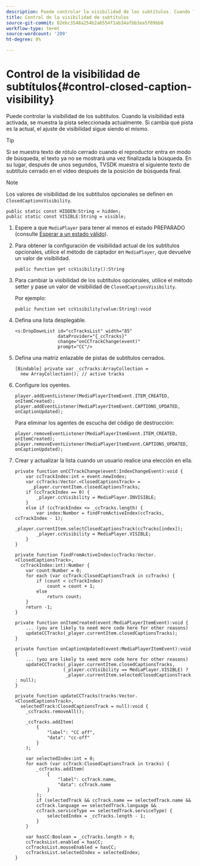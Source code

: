 ```yaml
---
description: Puede controlar la visibilidad de los subtítulos. Cuando la visibilidad está activada, se muestra la pista seleccionada actualmente. Si cambia qué pista es la actual, el ajuste de visibilidad sigue siendo el mismo.
title: Control de la visibilidad de subtítulos
source-git-commit: 02ebc3548a254b2a6554f1ab34afbb3ea5f09bb8
workflow-type: tm+mt
source-wordcount: '209'
ht-degree: 0%

---
```


# Control de la visibilidad de subtítulos{#control-closed-caption-visibility}

Puede controlar la visibilidad de los subtítulos. Cuando la visibilidad está activada, se muestra la pista seleccionada actualmente. Si cambia qué pista es la actual, el ajuste de visibilidad sigue siendo el mismo.

>[!TIP]
>
>Si se muestra texto de rótulo cerrado cuando el reproductor entra en modo de búsqueda, el texto ya no se mostrará una vez finalizada la búsqueda. En su lugar, después de unos segundos, TVSDK muestra el siguiente texto de subtítulo cerrado en el vídeo después de la posición de búsqueda final.

>[!NOTE]
>
>Los valores de visibilidad de los subtítulos opcionales se definen en `ClosedCaptionsVisibility`.
>
>```
>public static const HIDDEN:String = hidden; 
>public static const VISIBLE:String = visible;
>```
>

1. Espere a que `MediaPlayer` para tener al menos el estado PREPARADO (consulte [Esperar a un estado válido](../../t-psdk-dhls-1.4-configure/c-psdk-dhls-1.4-ui-configure/t-psdk-dhls-1.4-ui-state-prepared-wait-for.md)).
1. Para obtener la configuración de visibilidad actual de los subtítulos opcionales, utilice el método de captador en `MediaPlayer`, que devuelve un valor de visibilidad.

   ```
   public function get ccVisibility():String
   ```

1. Para cambiar la visibilidad de los subtítulos opcionales, utilice el método setter y pase un valor de visibilidad de `ClosedCaptionsVisibility`.

   Por ejemplo:

   ```
   public function set ccVisibility(value:String):void
   ```

1. Defina una lista desplegable.

   ```
   <s:DropDownList id="ccTracksList" width="85" 
                   dataProvider="{_ccTracks}" 
                   change="onCCTrackChange(event)" 
                   prompt="CC"/>
   ```

1. Defina una matriz enlazable de pistas de subtítulos cerrados.

   ```
   [Bindable] private var _ccTracks:ArrayCollection =  
     new ArrayCollection(); // active tracks 
   ```

1. Configure los oyentes.

   ```
   player.addEventListener(MediaPlayerItemEvent.ITEM_CREATED, onItemCreated); 
   player.addEventListener(MediaPlayerItemEvent.CAPTIONS_UPDATED, onCaptionUpdated);
   ```

   Para eliminar los agentes de escucha del código de destrucción:

   ```
   player.removeEventListener(MediaPlayerItemEvent.ITEM_CREATED, onItemCreated); 
   player.removeEventListener(MediaPlayerItemEvent.CAPTIONS_UPDATED, onCaptionUpdated);
   ```

1. Crear y actualizar la lista cuando un usuario realice una elección en ella.

   ```
   private function onCCTrackChange(event:IndexChangeEvent):void { 
       var ccTrackIndex:int = event.newIndex; 
       var ccTracks:Vector.<ClosedCaptionsTrack> =  
         _player.currentItem.closedCaptionsTracks; 
       if (ccTrackIndex == 0) { 
           _player.ccVisibility = MediaPlayer.INVISIBLE; 
       } 
       else if (ccTrackIndex <= _ccTracks.length) { 
           var index:Number = findFromActiveIndex(ccTracks, ccTrackIndex - 1); 
           _player.currentItem.selectClosedCaptionsTrack(ccTracks[index]); 
           _player.ccVisibility = MediaPlayer.VISIBLE; 
       } 
   } 
   
   private function findFromActiveIndex(ccTracks:Vector.<ClosedCaptionsTrack>,  
     ccTrackIndex:int):Number { 
       var count:Number = 0; 
       for each (var ccTrack:ClosedCaptionsTrack in ccTracks) { 
           if (count < ccTrackIndex) 
               count = count + 1; 
           else 
               return count; 
       } 
       return -1; 
   } 
   
   private function onItemCreated(event:MediaPlayerItemEvent):void { 
       ... (you are likely to need more code here for other reasons) 
       updateCCTracks(_player.currentItem.closedCaptionsTracks); 
   } 
   
   private function onCaptionUpdated(event:MediaPlayerItemEvent):void { 
       ... (you are likely to need more code here for other reasons) 
       updateCCTracks(_player.currentItem.closedCaptionsTracks,  
                     (_player.ccVisibility == MediaPlayer.VISIBLE) ?  
                      _player.currentItem.selectedClosedCaptionsTrack : null); 
   } 
   
   private function updateCCTracks(tracks:Vector.<ClosedCaptionsTrack>,  
     selectedTrack:ClosedCaptionsTrack = null):void { 
       _ccTracks.removeAll(); 
   
       _ccTracks.addItem( 
           { 
               "label": "CC off", 
               "data": "cc-off" 
           } 
       ); 
   
       var selectedIndex:int = 0; 
       for each (var ccTrack:ClosedCaptionsTrack in tracks) { 
           _ccTracks.addItem( 
               { 
                   "label": ccTrack.name, 
                   "data": ccTrack.name 
               } 
           ); 
           if (selectedTrack && ccTrack.name == selectedTrack.name && 
           ccTrack.language == selectedTrack.language && 
           ccTrack.serviceType == selectedTrack.serviceType) { 
               selectedIndex = _ccTracks.length - 1; 
           } 
       } 
   
       var hasCC:Boolean = _ccTracks.length > 0; 
       ccTracksList.enabled = hasCC; 
       ccTracksList.mouseEnabled = hasCC; 
       ccTracksList.selectedIndex = selectedIndex; 
   } 
   ```
